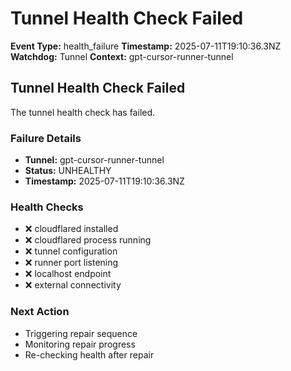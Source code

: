 # Tunnel Health Check Failed

**Event Type:** health_failure
**Timestamp:** 2025-07-11T19:10:36.3NZ
**Watchdog:** Tunnel
**Context:** gpt-cursor-runner-tunnel


## Tunnel Health Check Failed

The tunnel health check has failed.

### Failure Details
- **Tunnel:** gpt-cursor-runner-tunnel
- **Status:** UNHEALTHY
- **Timestamp:** 2025-07-11T19:10:36.3NZ

### Health Checks
- ❌ cloudflared installed
- ❌ cloudflared process running
- ❌ tunnel configuration
- ❌ runner port listening
- ❌ localhost endpoint
- ❌ external connectivity

### Next Action
- Triggering repair sequence
- Monitoring repair progress
- Re-checking health after repair


